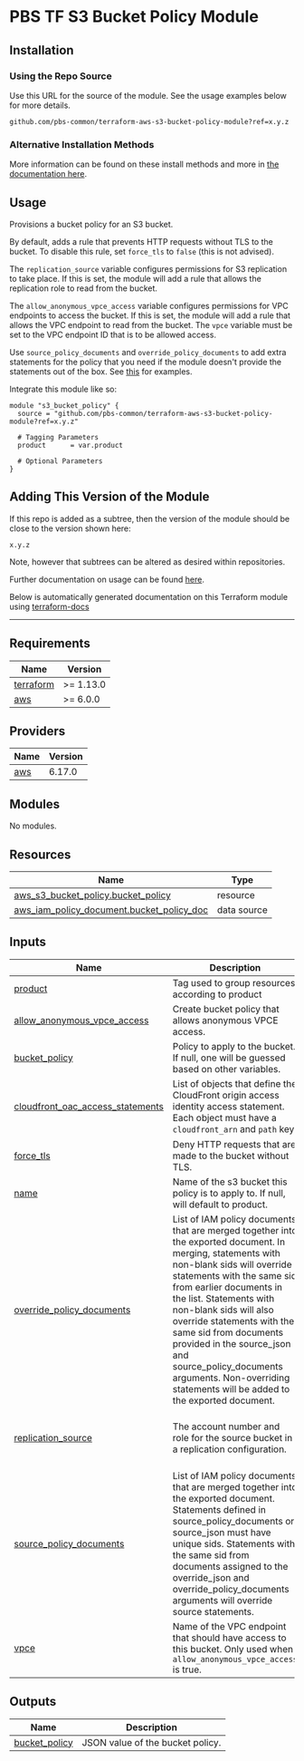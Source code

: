 # PBS TF S3 Bucket Policy Module

## Installation

### Using the Repo Source

Use this URL for the source of the module. See the usage examples below for more details.

```hcl
github.com/pbs-common/terraform-aws-s3-bucket-policy-module?ref=x.y.z
```

### Alternative Installation Methods

More information can be found on these install methods and more in [the documentation here](./docs/general/install).

## Usage

Provisions a bucket policy for an S3 bucket.

By default, adds a rule that prevents HTTP requests without TLS to the bucket. To disable this rule, set `force_tls` to `false` (this is not advised).

The `replication_source` variable configures permissions for S3 replication to take place. If this is set, the module will add a rule that allows the replication role to read from the bucket.

The `allow_anonymous_vpce_access` variable configures permissions for VPC endpoints to access the bucket. If this is set, the module will add a rule that allows the VPC endpoint to read from the bucket. The `vpce` variable must be set to the VPC endpoint ID that is to be allowed access.

Use `source_policy_documents` and `override_policy_documents` to add extra statements for the policy that you need if the module doesn't provide the statements out of the box. See [this](https://registry.terraform.io/providers/hashicorp/aws/latest/docs/data-sources/iam_policy_document#example-using-a-source-document) for examples.

Integrate this module like so:

```hcl
module "s3_bucket_policy" {
  source = "github.com/pbs-common/terraform-aws-s3-bucket-policy-module?ref=x.y.z"

  # Tagging Parameters
  product      = var.product

  # Optional Parameters
}
```

## Adding This Version of the Module

If this repo is added as a subtree, then the version of the module should be close to the version shown here:

`x.y.z`

Note, however that subtrees can be altered as desired within repositories.

Further documentation on usage can be found [here](./docs).

Below is automatically generated documentation on this Terraform module using [terraform-docs][terraform-docs]

---

[terraform-docs]: https://github.com/terraform-docs/terraform-docs

## Requirements

| Name | Version |
|------|---------|
| <a name="requirement_terraform"></a> [terraform](#requirement\_terraform) | >= 1.13.0 |
| <a name="requirement_aws"></a> [aws](#requirement\_aws) | >= 6.0.0 |

## Providers

| Name | Version |
|------|---------|
| <a name="provider_aws"></a> [aws](#provider\_aws) | 6.17.0 |

## Modules

No modules.

## Resources

| Name | Type |
|------|------|
| [aws_s3_bucket_policy.bucket_policy](https://registry.terraform.io/providers/hashicorp/aws/latest/docs/resources/s3_bucket_policy) | resource |
| [aws_iam_policy_document.bucket_policy_doc](https://registry.terraform.io/providers/hashicorp/aws/latest/docs/data-sources/iam_policy_document) | data source |

## Inputs

| Name | Description | Type | Default | Required |
|------|-------------|------|---------|:--------:|
| <a name="input_product"></a> [product](#input\_product) | Tag used to group resources according to product | `string` | n/a | yes |
| <a name="input_allow_anonymous_vpce_access"></a> [allow\_anonymous\_vpce\_access](#input\_allow\_anonymous\_vpce\_access) | Create bucket policy that allows anonymous VPCE access. | `bool` | `false` | no |
| <a name="input_bucket_policy"></a> [bucket\_policy](#input\_bucket\_policy) | Policy to apply to the bucket. If null, one will be guessed based on other variables. | `string` | `null` | no |
| <a name="input_cloudfront_oac_access_statements"></a> [cloudfront\_oac\_access\_statements](#input\_cloudfront\_oac\_access\_statements) | List of objects that define the CloudFront origin access identity access statement. Each object must have a `cloudfront_arn` and `path` key. | <pre>list(object({<br/>    cloudfront_arn = string<br/>    path           = optional(string, "*")<br/>  }))</pre> | `[]` | no |
| <a name="input_force_tls"></a> [force\_tls](#input\_force\_tls) | Deny HTTP requests that are made to the bucket without TLS. | `bool` | `true` | no |
| <a name="input_name"></a> [name](#input\_name) | Name of the s3 bucket this policy is to apply to. If null, will default to product. | `string` | `null` | no |
| <a name="input_override_policy_documents"></a> [override\_policy\_documents](#input\_override\_policy\_documents) | List of IAM policy documents that are merged together into the exported document. In merging, statements with non-blank sids will override statements with the same sid from earlier documents in the list. Statements with non-blank sids will also override statements with the same sid from documents provided in the source\_json and source\_policy\_documents arguments. Non-overriding statements will be added to the exported document. | `list(string)` | `null` | no |
| <a name="input_replication_source"></a> [replication\_source](#input\_replication\_source) | The account number and role for the source bucket in a replication configuration. | <pre>object({<br/>    account_id = string<br/>    role       = string<br/>  })</pre> | `null` | no |
| <a name="input_source_policy_documents"></a> [source\_policy\_documents](#input\_source\_policy\_documents) | List of IAM policy documents that are merged together into the exported document. Statements defined in source\_policy\_documents or source\_json must have unique sids. Statements with the same sid from documents assigned to the override\_json and override\_policy\_documents arguments will override source statements. | `list(string)` | `null` | no |
| <a name="input_vpce"></a> [vpce](#input\_vpce) | Name of the VPC endpoint that should have access to this bucket. Only used when `allow_anonymous_vpce_access` is true. | `string` | `null` | no |

## Outputs

| Name | Description |
|------|-------------|
| <a name="output_bucket_policy"></a> [bucket\_policy](#output\_bucket\_policy) | JSON value of the bucket policy. |
